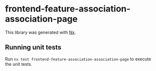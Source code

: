 # frontend-feature-association-association-page

This library was generated with [Nx](https://nx.dev).

## Running unit tests

Run `nx test frontend-feature-association-association-page` to execute the unit tests.
